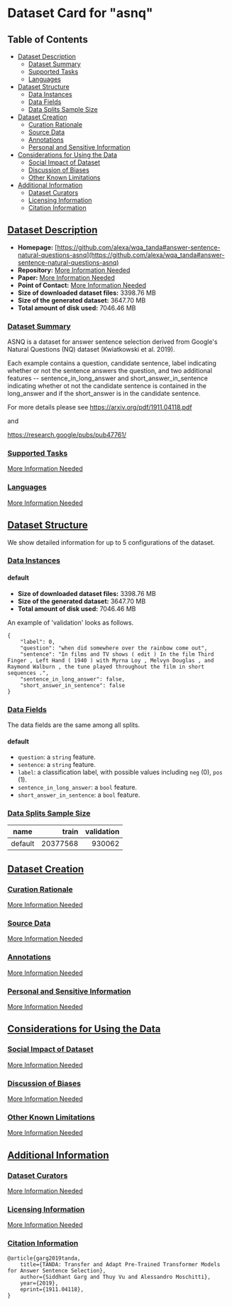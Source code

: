---
---

# Dataset Card for "asnq"

## Table of Contents
- [Dataset Description](#dataset-description)
  - [Dataset Summary](#dataset-summary)
  - [Supported Tasks](#supported-tasks)
  - [Languages](#languages)
- [Dataset Structure](#dataset-structure)
  - [Data Instances](#data-instances)
  - [Data Fields](#data-fields)
  - [Data Splits Sample Size](#data-splits-sample-size)
- [Dataset Creation](#dataset-creation)
  - [Curation Rationale](#curation-rationale)
  - [Source Data](#source-data)
  - [Annotations](#annotations)
  - [Personal and Sensitive Information](#personal-and-sensitive-information)
- [Considerations for Using the Data](#considerations-for-using-the-data)
  - [Social Impact of Dataset](#social-impact-of-dataset)
  - [Discussion of Biases](#discussion-of-biases)
  - [Other Known Limitations](#other-known-limitations)
- [Additional Information](#additional-information)
  - [Dataset Curators](#dataset-curators)
  - [Licensing Information](#licensing-information)
  - [Citation Information](#citation-information)

## [Dataset Description](#dataset-description)

- **Homepage:** [https://github.com/alexa/wqa_tanda#answer-sentence-natural-questions-asnq](https://github.com/alexa/wqa_tanda#answer-sentence-natural-questions-asnq)
- **Repository:** [More Information Needed](https://github.com/huggingface/datasets/blob/master/CONTRIBUTING.md#how-to-contribute-to-the-dataset-cards)
- **Paper:** [More Information Needed](https://github.com/huggingface/datasets/blob/master/CONTRIBUTING.md#how-to-contribute-to-the-dataset-cards)
- **Point of Contact:** [More Information Needed](https://github.com/huggingface/datasets/blob/master/CONTRIBUTING.md#how-to-contribute-to-the-dataset-cards)
- **Size of downloaded dataset files:** 3398.76 MB
- **Size of the generated dataset:** 3647.70 MB
- **Total amount of disk used:** 7046.46 MB

### [Dataset Summary](#dataset-summary)

ASNQ is a dataset for answer sentence selection derived from
Google's Natural Questions (NQ) dataset (Kwiatkowski et al. 2019).

Each example contains a question, candidate sentence, label indicating whether or not
the sentence answers the question, and two additional features --
sentence_in_long_answer and short_answer_in_sentence indicating whether ot not the
candidate sentence is contained in the long_answer and if the short_answer is in the candidate sentence.

For more details please see
https://arxiv.org/pdf/1911.04118.pdf

and

https://research.google/pubs/pub47761/

### [Supported Tasks](#supported-tasks)

[More Information Needed](https://github.com/huggingface/datasets/blob/master/CONTRIBUTING.md#how-to-contribute-to-the-dataset-cards)

### [Languages](#languages)

[More Information Needed](https://github.com/huggingface/datasets/blob/master/CONTRIBUTING.md#how-to-contribute-to-the-dataset-cards)

## [Dataset Structure](#dataset-structure)

We show detailed information for up to 5 configurations of the dataset.

### [Data Instances](#data-instances)

#### default

- **Size of downloaded dataset files:** 3398.76 MB
- **Size of the generated dataset:** 3647.70 MB
- **Total amount of disk used:** 7046.46 MB

An example of 'validation' looks as follows.
```
{
    "label": 0,
    "question": "when did somewhere over the rainbow come out",
    "sentence": "In films and TV shows ( edit ) In the film Third Finger , Left Hand ( 1940 ) with Myrna Loy , Melvyn Douglas , and Raymond Walburn , the tune played throughout the film in short sequences .",
    "sentence_in_long_answer": false,
    "short_answer_in_sentence": false
}
```

### [Data Fields](#data-fields)

The data fields are the same among all splits.

#### default
- `question`: a `string` feature.
- `sentence`: a `string` feature.
- `label`: a classification label, with possible values including `neg` (0), `pos` (1).
- `sentence_in_long_answer`: a `bool` feature.
- `short_answer_in_sentence`: a `bool` feature.

### [Data Splits Sample Size](#data-splits-sample-size)

| name  | train  |validation|
|-------|-------:|---------:|
|default|20377568|    930062|

## [Dataset Creation](#dataset-creation)

### [Curation Rationale](#curation-rationale)

[More Information Needed](https://github.com/huggingface/datasets/blob/master/CONTRIBUTING.md#how-to-contribute-to-the-dataset-cards)

### [Source Data](#source-data)

[More Information Needed](https://github.com/huggingface/datasets/blob/master/CONTRIBUTING.md#how-to-contribute-to-the-dataset-cards)

### [Annotations](#annotations)

[More Information Needed](https://github.com/huggingface/datasets/blob/master/CONTRIBUTING.md#how-to-contribute-to-the-dataset-cards)

### [Personal and Sensitive Information](#personal-and-sensitive-information)

[More Information Needed](https://github.com/huggingface/datasets/blob/master/CONTRIBUTING.md#how-to-contribute-to-the-dataset-cards)

## [Considerations for Using the Data](#considerations-for-using-the-data)

### [Social Impact of Dataset](#social-impact-of-dataset)

[More Information Needed](https://github.com/huggingface/datasets/blob/master/CONTRIBUTING.md#how-to-contribute-to-the-dataset-cards)

### [Discussion of Biases](#discussion-of-biases)

[More Information Needed](https://github.com/huggingface/datasets/blob/master/CONTRIBUTING.md#how-to-contribute-to-the-dataset-cards)

### [Other Known Limitations](#other-known-limitations)

[More Information Needed](https://github.com/huggingface/datasets/blob/master/CONTRIBUTING.md#how-to-contribute-to-the-dataset-cards)

## [Additional Information](#additional-information)

### [Dataset Curators](#dataset-curators)

[More Information Needed](https://github.com/huggingface/datasets/blob/master/CONTRIBUTING.md#how-to-contribute-to-the-dataset-cards)

### [Licensing Information](#licensing-information)

[More Information Needed](https://github.com/huggingface/datasets/blob/master/CONTRIBUTING.md#how-to-contribute-to-the-dataset-cards)

### [Citation Information](#citation-information)

```
@article{garg2019tanda,
    title={TANDA: Transfer and Adapt Pre-Trained Transformer Models for Answer Sentence Selection},
    author={Siddhant Garg and Thuy Vu and Alessandro Moschitti},
    year={2019},
    eprint={1911.04118},
}

```

